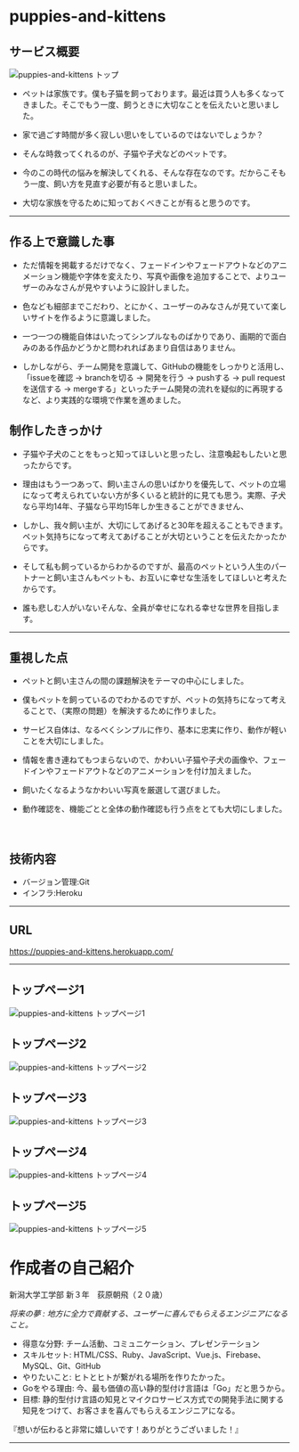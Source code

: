 # puppies-and-kittens

## サービス概要

![puppies-and-kittens トップ](https://i.gyazo.com/1683ee71fd1a865ff3c283a60977e9b9.jpg)

- ペットは家族です。僕も子猫を飼っております。最近は買う人も多くなってきました。そこでもう一度、飼うときに大切なことを伝えたいと思いました。

- 家で過ごす時間が多く寂しい思いをしているのではないでしょうか？

- そんな時救ってくれるのが、子猫や子犬などのペットです。

- 今のこの時代の悩みを解決してくれる、そんな存在なのです。だからこそもう一度、飼い方を見直す必要が有ると思いました。

- 大切な家族を守るために知っておくべきことが有ると思うのです。

***
## 作る上で意識した事

- ただ情報を掲載するだけでなく、フェードインやフェードアウトなどのアニメーション機能や字体を変えたり、写真や画像を追加することで、よりユーザーのみなさんが見やすいように設計しました。

- 色なども細部までこだわり、とにかく、ユーザーのみなさんが見ていて楽しいサイトを作るように意識しました。

- 一つ一つの機能自体はいたってシンプルなものばかりであり、画期的で面白みのある作品かどうかと問われればあまり自信はありません。

- しかしながら、チーム開発を意識して、GitHubの機能をしっかりと活用し、「issueを確認 -> branchを切る -> 開発を行う -> pushする -> pull requestを送信する -> mergeする」といったチーム開発の流れを疑似的に再現するなど、より実践的な環境で作業を進めました。

## 制作したきっかけ

- 子猫や子犬のことをもっと知ってほしいと思ったし、注意喚起もしたいと思ったからです。

- 理由はもう一つあって、飼い主さんの思いばかりを優先して、ペットの立場になって考えられていない方が多くいると統計的に見ても思う。実際、子犬なら平均14年、子猫なら平均15年しか生きることができません、

- しかし、我々飼い主が、大切にしてあげると30年を超えることもできます。
ペット気持ちになって考えてあげることが大切ということを伝えたかったからです。


- そして私も飼っているからわかるのですが、最高のペットという人生のパートナーと飼い主さんもペットも、お互いに幸せな生活をしてほしいと考えたからです。

- 誰も悲しむ人がいないそんな、全員が幸せになれる幸せな世界を目指します。

***
## 重視した点
- ペットと飼い主さんの間の課題解決をテーマの中心にしました。
- 僕もペットを飼っているのでわかるのですが、ペットの気持ちになって考えることで、（実際の問題）を解決するために作りました。
- サービス自体は、なるべくシンプルに作り、基本に忠実に作り、動作が軽いことを大切にしました。
- 情報を書き連ねてもつまらないので、かわいい子猫や子犬の画像や、フェードインやフェードアウトなどのアニメーションを付け加えました。
- 飼いたくなるようなかわいい写真を厳選して選びました。

- 動作確認を、機能ごとと全体の動作確認も行う点をとても大切にしました。

　
## 技術内容
- バージョン管理:Git
- インフラ:Heroku

***

## URL
https://puppies-and-kittens.herokuapp.com/

***

## トップページ1
![puppies-and-kittens トップページ1](https://i.gyazo.com/1683ee71fd1a865ff3c283a60977e9b9.jpg)

## トップページ2
![puppies-and-kittens トップページ2](https://i.gyazo.com/90de2b7790a7322cca1fd673f93eb45e.png)

## トップページ3
![puppies-and-kittens トップページ3](https://i.gyazo.com/b9ef08c4bbbdf81791e148ce86397cca.png)

## トップページ4
![puppies-and-kittens トップページ4](https://i.gyazo.com/c6b5e7eb809e116dcfaddacb661f77b3.png)

## トップページ5
![puppies-and-kittens トップページ5](https://i.gyazo.com/ac012ead5acc848e6776fd8afd407220.png)



# 作成者の自己紹介

新潟大学工学部 新３年　荻原朝飛（２０歳）

*将来の夢 : 地方に全力で貢献する、ユーザーに喜んでもらえるエンジニアになること。*

- 得意な分野: 
チーム活動、コミュニケーション、プレゼンテーション
- スキルセット: 
HTML/CSS、Ruby、JavaScript、Vue.js、Firebase、MySQL、Git、GitHub
- やりたいこと: 
ヒトとヒトが繋がれる場所を作りたかった。
- Goをやる理由: 
今、最も価値の高い静的型付け言語は「Go」だと思うから。
- 目標: 
静的型付け言語の知見とマイクロサービス方式での開発手法に関する知見をつけて、お客さまを喜んでもらえるエンジニアになる。

『想いが伝わると非常に嬉しいです！ありがとうございました！』

***

